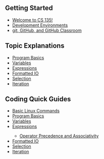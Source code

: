 <h2>Getting Started</h2>
<ul>
    <li><a href="https://erinkeith.github.io/135/beninging">Welcome to CS 135!</a></li>
    <li><a href="https://erinkeith.github.io/135/start/dev_env">Development Environments</a></li>
    <li><a href="https://erinkeith.github.io/135/start/git">git, GitHub, and GitHub Classroom</a></li>
</ul>
<h2>Topic Explanations</h2>
<ul>
    <li><a href="https://erinkeith.github.io/135/topics/program_basics">Program Basics</a></li>
    <li><a href="https://erinkeith.github.io/135/topics/variables">Variables</a></li>
    <li><a href="https://erinkeith.github.io/135/topics/expressions">Expressions</a></li>
    <li><a href="https://erinkeith.github.io/135/topics/formatted_io">Formatted IO</a></li>
    <li><a href="https://erinkeith.github.io/135/topics/selection">Selection</a></li>
    <li><a href="https://erinkeith.github.io/135/topics/iteration">Iteration</a></li>
</ul>
<h2>Coding Quick Guides</h2>
<ul>
    <li><a href="https://erinkeith.github.io/135/quick_guides/linux_commands">Basic Linux Commands</a></li>
    <li><a href="https://erinkeith.github.io/135/quick_guides/program_basics">Program Basics</a></li>
    <li><a href="https://erinkeith.github.io/135/quick_guides/variables">Variables</a></li>
    <li><a href="https://erinkeith.github.io/135/quick_guides/expressions">Expressions</a></li>
        <ul>
            <li><a href="https://erinkeith.github.io/135/quick_guides/operators">Operator Precedence and Associativity</a></li>
        </ul>
    <li><a href="https://erinkeith.github.io/135/quick_guides/formatted_io">Formatted IO</a></li>
    <li><a href="https://erinkeith.github.io/135/quick_guides/selection">Selection</a></li>
    <li><a href="https://erinkeith.github.io/135/quick_guides/iteration">Iteration</a></li>
</ul>
